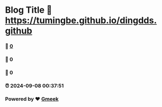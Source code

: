 # Blog Title :link: https://tumingbe.github.io/dingdds.github 
### :page_facing_up: [0](https://tumingbe.github.io/dingdds.github/tag.html) 
### :speech_balloon: 0 
### :hibiscus: 0 
### :alarm_clock: 2024-09-08 00:37:51 
### Powered by :heart: [Gmeek](https://github.com/Meekdai/Gmeek)
